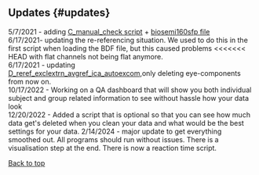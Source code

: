## Updates {#updates}

5/7/2021 - adding [C_manual_check script](#C_manual_check) +
[biosemi160sfp file](#B_downs_filter_chaninfo_exclchan)\
6/17/2021- updating the re-referencing situation. We used to do this in
the first script when loading the BDF file, but this caused problems
\<\<\<\<\<\<\< HEAD with flat channels not being flat anymore.\
6/17/2021 - updating\
[D_reref_exclextrn_avgref_ica_autoexcom](#D_reref_exclextrn_avgref_ica_autoexcom),only
deleting eye-components from now on.\
10/17/2022 - Working on a QA dashboard that will show you both
individual subject and group related information to see without hassle
how your data look\
12/20/2022 - Added a script that is optional so that you can see how
much data get's deleted when you clean your data and what would be the
best settings for your data.
2/14/2024 - major update to get everything smoothed out. All programs should run without issues. There is a visualisation step at the end. There is now a reaction time script. 

[Back to top](#eeg-pipeline-using-eeglab)